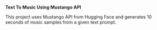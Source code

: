 **Text To Music Using Mustango API**

This project uses Mustango API from Hugging Face and generates 10 seconds of music samples from a given text prompt. 
